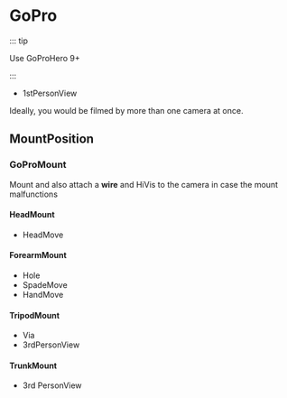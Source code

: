 # GoPro

::: tip

Use GoProHero 9+

:::

- 1stPersonView

Ideally, you would be filmed by more than one camera at once.

## MountPosition

### GoProMount

Mount and also attach a **wire** and HiVis to the camera in case the mount malfunctions

#### HeadMount

- HeadMove

#### ForearmMount

- Hole
- SpadeMove
- HandMove

#### TripodMount

- Via
- 3rdPersonView

#### TrunkMount

- 3rd PersonView
